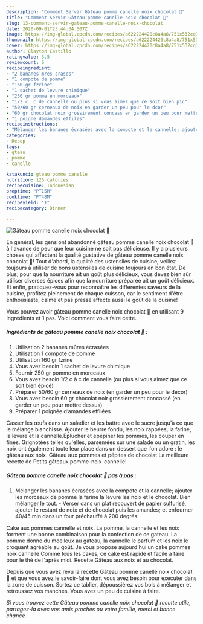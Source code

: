 ```yaml
---
description: "Comment Servir Gâteau pomme canelle noix chocolat 🍫"
title: "Comment Servir Gâteau pomme canelle noix chocolat 🍫"
slug: 13-comment-servir-gateau-pomme-canelle-noix-chocolat
date: 2020-09-01T23:44:34.507Z
image: https://img-global.cpcdn.com/recipes/a622224420c8a4a8/751x532cq70/gateau-pomme-canelle-noix-chocolat-🍫-photo-principale-de-la-recette.jpg
thumbnail: https://img-global.cpcdn.com/recipes/a622224420c8a4a8/751x532cq70/gateau-pomme-canelle-noix-chocolat-🍫-photo-principale-de-la-recette.jpg
cover: https://img-global.cpcdn.com/recipes/a622224420c8a4a8/751x532cq70/gateau-pomme-canelle-noix-chocolat-🍫-photo-principale-de-la-recette.jpg
author: Clayton Castillo
ratingvalue: 3.5
reviewcount: 6
recipeingredient:
- "2 bananes mres crases"
- "1 compote de pomme"
- "160 gr fzrine"
- "1 sachet de levure chimique"
- "250 gr pomme en morceaux"
- "1/2 c  c de cannelle ou plus si vous aimez que ce soit bien pic"
- "50/60 gr cerneaux de noix en garder un peu pour le dcor"
- "60 gr chocolat noir grossirement concass en garder un peu pour mettre dessus"
- "1 poigne damandes effiles"
recipeinstructions:
- "Mélanger les bananes écrasées avec la compote et la cannelle; ajouter les morceaux de pomme la farine la levure les noix et le chocolat. Bien mélanger le tout. Verser dans un plat recouvert de papier sulfurisé, ajouter le restant de noix et de chocolat puis les amandes; et enfourner 40/45 min dans un four préchauffé à 200 degrés."
categories:
- Resep
tags:
- gteau
- pomme
- canelle

katakunci: gteau pomme canelle 
nutrition: 125 calories
recipecuisine: Indonesian
preptime: "PT15M"
cooktime: "PT48M"
recipeyield: "1"
recipecategory: Dinner

---
```



![Gâteau pomme canelle noix chocolat 🍫](https://img-global.cpcdn.com/recipes/a622224420c8a4a8/751x532cq70/gateau-pomme-canelle-noix-chocolat-🍫-photo-principale-de-la-recette.jpg)

En général, les gens ont abandonné gâteau pomme canelle noix chocolat 🍫 à l'avance de peur que leur cuisine ne soit pas délicieuse. Il y a plusieurs choses qui affectent la qualité gustative de gâteau pomme canelle noix chocolat 🍫! Tout d'abord, la qualité des ustensiles de cuisine, veillez toujours à utiliser de bons ustensiles de cuisine toujours en bon état. De plus, pour que la nourriture ait un goût plus délicieux, vous devez bien sûr utiliser diverses épices afin que la nourriture préparée ait un goût délicieux. Et enfin, pratiquez-vous pour reconnaître les différentes saveurs de la cuisine, profitez pleinement de chaque cuisson, car le sentiment d'être enthousiaste, calme et pas pressé affecte aussi le goût de la cuisine!

<!--inarticleads1-->

Vous pouvez avoir gâteau pomme canelle noix chocolat 🍫 en utilisant 9 Ingrédients et 1 pas. Voici comment vous faire cette.

##### Ingrédients de gâteau pomme canelle noix chocolat 🍫 :

1. Utilisation 2 bananes mûres écrasées
1. Utilisation 1 compote de pomme
1. Utilisation 160 gr fzrine
1. Vous avez besoin 1 sachet de levure chimique
1. Fournir 250 gr pomme en morceaux
1. Vous avez besoin 1/2 c à c de cannelle (ou plus si vous aimez que ce soit bien épicé)
1. Préparer 50/60 gr cerneaux de noix (en garder un peu pour le décor)
1. Vous avez besoin 60 gr chocolat noir grossièrement concassé (en garder un peu pour mettre dessus)
1. Préparer 1 poignée d’amandes effilées


Casser les œufs dans un saladier et les battre avec le sucre jusqu&#39;à ce que le mélange blanchisse. Ajouter le beurre fondu, les noix rappées, la farine, la levure et la cannelle.Éplucher et épépiner les pommes, les couper en fines. Grignotées telles qu&#39;elles, parsemées sur une salade ou un gratin, les noix ont également toute leur place dans un dessert que l&#39;on adore : le gâteau aux noix. Gâteau aux pommes et pépites de chocolat La meilleure recette de Petits gâteaux pomme-noix-cannelle! 

<!--inarticleads2-->

##### Gâteau pomme canelle noix chocolat 🍫 pas à pas :

1. Mélanger les bananes écrasées avec la compote et la cannelle; ajouter les morceaux de pomme la farine la levure les noix et le chocolat. Bien mélanger le tout. - Verser dans un plat recouvert de papier sulfurisé, ajouter le restant de noix et de chocolat puis les amandes; et enfourner 40/45 min dans un four préchauffé à 200 degrés.


Cake aux pommes cannelle et noix. La pomme, la cannelle et les noix forment une bonne combinaison pour la confection de ce gateau. La pomme donne du moelleux au gâteau, la cannelle le parfum et les noix le croquant agréable au goût. Je vous propose aujourd&#39;hui un cake pommes noix cannelle Comme tous les cakes, ce cake est rapide et facile à faire pour le thé de l&#39;après midi. Recette Gâteau aux noix et au chocolat. 

<!--inarticleads1-->

<p>
Depuis que vous avez revu la recette Gâteau pomme canelle noix chocolat 🍫 et que vous avez le savoir-faire dont vous avez besoin pour exécuter dans la zone de cuisson. Sortez ce tablier, dépoussiérez vos bols à mélanger et retroussez vos manches. Vous avez un peu de cuisine à faire.
</p>

<p>
<i>Si vous trouvez cette Gâteau pomme canelle noix chocolat 🍫 recette utile, partagez-la avec vos amis proches ou votre famille, merci et bonne chance.</i>
</p>
